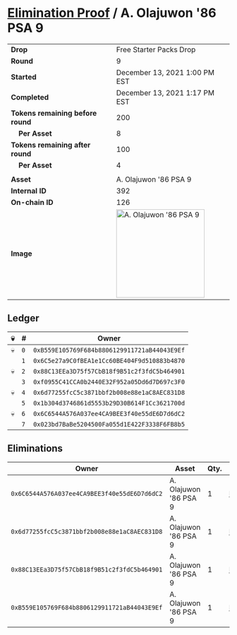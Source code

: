 # [Elimination Proof](./readme.md) / A. Olajuwon &#039;86 PSA 9

|||
|---|---|
| **Drop** | Free Starter Packs Drop |
| **Round** | 9 |
| **Started** | December 13, 2021 1:00 PM EST |
| **Completed** | December 13, 2021 1:17 PM EST |
| **Tokens remaining before round** | 200 |
| **&nbsp;&nbsp;&nbsp;&nbsp;Per Asset** | 8 |
| **Tokens remaining after round** | 100 |
| **&nbsp;&nbsp;&nbsp;&nbsp;Per Asset** | 4 |
| | |
| **Asset** | A. Olajuwon &#039;86 PSA 9 |
| **Internal ID** | 392 |
| **On-chain ID** | 126 |
| **Image** | <img src="https://tcdn.blokpax.com/95048cbb-7e6e-459f-8126-4385437ade06/bd83ae73d4cbfd6ad4487e8ecfc770c8ea3fea6de87d83881bb7bc420cb0812c.jpg" height="200" alt="A. Olajuwon &#039;86 PSA 9" /> |

## Ledger

| 💀 | # | Owner |
| --- | --- | --- |
| 💀 | `0` | `0xB559E105769F684b8806129911721aB44043E9Ef` |
|  | `1` | `0x6C5e27a9C0fBEA1e1Cc60BE404F9d510883b4870` |
| 💀 | `2` | `0x88C13EEa3D75f57CbB18f9B51c2f3fdC5b464901` |
|  | `3` | `0xf0955C41CCA0b2440E32F952a05Dd6d7D697c3F0` |
| 💀 | `4` | `0x6d77255fcC5c3871bbf2b008e88e1aC8AEC831D8` |
|  | `5` | `0x1b304d3746861d5553b29D30B614F1Cc3621700d` |
| 💀 | `6` | `0x6C6544A576A037ee4CA9BEE3f40e55dE6D7d6dC2` |
|  | `7` | `0x023bd7BaBe5204500Fa055d1E422F3338F6FB8b5` |


## Eliminations

| Owner | Asset | Qty. | Transaction |
| --- | --- | --- | --- |
| `0x6C6544A576A037ee4CA9BEE3f40e55dE6D7d6dC2` | A. Olajuwon '86 PSA 9 | 1 | [Polygonscan](https://polygonscan.com/tx/0x6623de346a0c14b5196545cc7d9dac4cd9242e1866ff9d1375e375d4238cb3f8) |
| `0x6d77255fcC5c3871bbf2b008e88e1aC8AEC831D8` | A. Olajuwon '86 PSA 9 | 1 | [Polygonscan](https://polygonscan.com/tx/0x1f82f1189918f1aaf7e130ce74be29c4a2f42e49b0049f4f8dbcb5830aed20c7) |
| `0x88C13EEa3D75f57CbB18f9B51c2f3fdC5b464901` | A. Olajuwon '86 PSA 9 | 1 | [Polygonscan](https://polygonscan.com/tx/0xe9c6bdb1e57cb19000b207344271647d21d76e07dbc6d14d1fe0fd71ae790aaf) |
| `0xB559E105769F684b8806129911721aB44043E9Ef` | A. Olajuwon '86 PSA 9 | 1 | [Polygonscan](https://polygonscan.com/tx/0xb9fdc5a2dd8cb383787cf18b633bf162e9b63ceae2cb0706925cc61470e4e8e7) |
